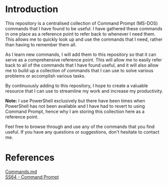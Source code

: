 # Introduction
This repository is a centralised collection of Command Prompt (MS-DOS) commands that I have found to be useful. I have gathered these commands in one place as a reference point to refer back to whenever I need them. This allows me to quickly look up and use the commands that I need, rather than having to remember them all.

As I learn new commands, I will add them to this repository so that it can serve as a comprehensive reference point. This will allow me to easily refer back to all of the commands that I have found useful, and it will also allow me to build up a collection of commands that I can use to solve various problems or accomplish various tasks.

By continuously adding to this repository, I hope to create a valuable resource that I can use to streamline my work and increase my productivity.

**Note:** I use PowerShell exclusively but there have been times when PowerShell has not been available and I have had to revert to using Command Prompt, hence why I am storing this collection here as a reference point.

Feel free to browse through and use any of the commands that you find useful. If you have any questions or suggestions, don't hesitate to contact me.

# References
[Commands.md](https://github.com/nate-dkz/Command-Prompt/blob/main/Commands.md)
<br>
[SS64 - Command Prompt](https://ss64.com/nt/)



